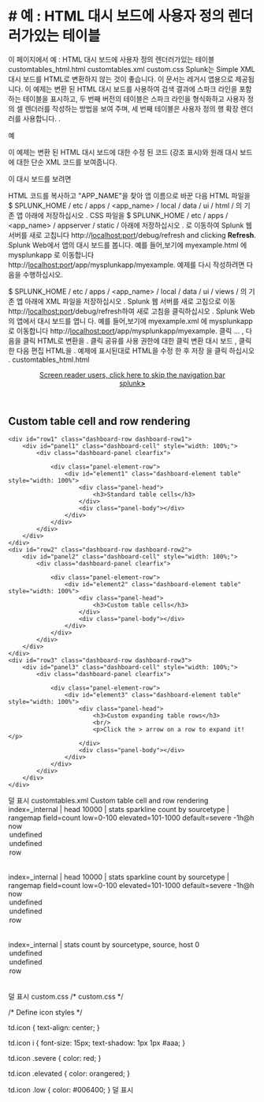 # # 예 : HTML 대시 보드에 사용자 정의 렌더러가있는 테이블
이 페이지에서
예 : HTML 대시 보드에 사용자 정의 렌더러가있는 테이블
customtables_html.html
customtables.xml
custom.css
Splunk는 Simple XML 대시 보드를 HTML로 변환하지 않는 것이 좋습니다. 이 문서는 레거시 앱용으로 제공됩니다.
이 예제는 변환 된 HTML 대시 보드를 사용하여 검색 결과에 스파크 라인을 포함하는 테이블을 표시하고, 두 번째 버전의 테이블은 스파크 라인을 형식화하고 사용자 정의 셀 렌더러를 작성하는 방법을 보여 주며, 세 번째 테이블은 사용자 정의 행 확장 렌더러를 사용합니다. .

예

이 예제는 변환 된 HTML 대시 보드에 대한 수정 된 코드 (강조 표시)와 원래 대시 보드에 대한 단순 XML 코드를 보여줍니다.

이 대시 보드를 보려면

HTML 코드를 복사하고 "APP_NAME"을 찾아 앱 이름으로 바꾼 다음 HTML 파일을 $ SPLUNK_HOME / etc / apps / <app_name> / local / data / ui / html / 의 기존 앱 아래에 저장하십시오 .
CSS 파일을 $ SPLUNK_HOME / etc / apps / <app_name> / appserver / static / 아래에 저장하십시오 .
로 이동하여 Splunk 웹 서버를 새로 고칩니다 http://<localhost:port>/debug/refresh and clicking **Refresh**.
Splunk Web에서 앱의 대시 보드를 봅니다. 예를 들어,보기에 myexample.html 에 mysplunkapp 로 이동합니다 http://<localhost:port>/app/mysplunkapp/myexample.
예제를 다시 작성하려면 다음을 수행하십시오.

$ SPLUNK_HOME / etc / apps / <app_name> / local / data / ui / views / 의 기존 앱 아래에 XML 파일을 저장하십시오 .
Splunk 웹 서버를 새로 고침으로 이동 http://<localhost:port>/debug/refresh하여 새로 고침을 클릭하십시오 .
Splunk Web의 앱에서 대시 보드를 엽니 다. 예를 들어,보기에 myexample.xml 에 mysplunkapp 로 이동합니다 http://<localhost:port>/app/mysplunkapp/myexample.
클릭 ... , 다음을 클릭 HTML로 변환을 .
클릭 공유를 사용 권한에 대한 클릭 변환 대시 보드 , 클릭 한 다음 편집 HTML을 .
예제에 표시된대로 HTML을 수정 한 후 저장 을 클릭 하십시오 .
customtables_html.html
<!DOCTYPE html>
<html lang="en">
<head>
    <meta charset="utf-8" />
    <meta http-equiv="X-UA-Compatible" content="IE=edge" />
    <title>Custom table cell and row rendering</title>
    <link rel="shortcut icon" href="{{SPLUNKWEB_URL_PREFIX}}/static/img/favicon.ico" />
        <link rel="stylesheet" type="text/css" href="/en-US/static/@f4c1eb50e0f3/css/build/bootstrap.min.css" />
        <link rel="stylesheet" type="text/css" href="/en-US/static/@f4c1eb50e0f3/css/build/pages/dashboard-simple-bootstrap.min.css" />
    <link rel="stylesheet" type="text/css" media="all" href="{{SPLUNKWEB_URL_PREFIX}}/static/app/APP_NAME/dashboard.css" />
    <!-- Contains custom icons: -->
    <link rel="stylesheet" type="text/css" media="all" href="{{SPLUNKWEB_URL_PREFIX}}/static/app/APP_NAME/custom.css" />
</head>
<body class="simplexml preload locale-en">
<!-- 
BEGIN LAYOUT
This section contains the layout for the dashboard. Splunk uses proprietary
styles in <div> tags, similar to Bootstrap's grid system. 
-->
<header>
<a class="navSkip" href="#navSkip" tabindex="1">Screen reader users, click here to skip the navigation bar</a>
<div class="header splunk-header">
        <div id="placeholder-splunk-bar">
            <a href="{{SPLUNKWEB_URL_PREFIX}}/app/launcher/home" class="brand" title="splunk > listen to your data">splunk<strong>></strong></a>
        </div>
            <div id="placeholder-app-bar"></div>
</div>
<a id="navSkip"></a>
</header>
<div class="dashboard-body container-fluid main-section-body" data-role="main">
    <div class="dashboard-header clearfix">
        <h2>Custom table cell and row rendering</h2>
    </div>


    <div id="row1" class="dashboard-row dashboard-row1">
        <div id="panel1" class="dashboard-cell" style="width: 100%;">
            <div class="dashboard-panel clearfix">
                
                <div class="panel-element-row">
                    <div id="element1" class="dashboard-element table" style="width: 100%">
                        <div class="panel-head">
                            <h3>Standard table cells</h3>
                        </div>
                        <div class="panel-body"></div>
                    </div>
                </div>
            </div>
        </div>
    </div>
    <div id="row2" class="dashboard-row dashboard-row2">
        <div id="panel2" class="dashboard-cell" style="width: 100%;">
            <div class="dashboard-panel clearfix">
                
                <div class="panel-element-row">
                    <div id="element2" class="dashboard-element table" style="width: 100%">
                        <div class="panel-head">
                            <h3>Custom table cells</h3>
                        </div>
                        <div class="panel-body"></div>
                    </div>
                </div>
            </div>
        </div>
    </div>
    <div id="row3" class="dashboard-row dashboard-row3">
        <div id="panel3" class="dashboard-cell" style="width: 100%;">
            <div class="dashboard-panel clearfix">
                
                <div class="panel-element-row">
                    <div id="element3" class="dashboard-element table" style="width: 100%">
                        <div class="panel-head">
                            <h3>Custom expanding table rows</h3>
                            <br/>
                            <p>Click the > arrow on a row to expand it!</p>
                        </div>
                        <div class="panel-body"></div>
                    </div>
                </div>
            </div>
        </div>
    </div>
</div>

<!-- 
END LAYOUT
-->

<script src="{{SPLUNKWEB_URL_PREFIX}}/config?autoload=1"></script>
<script src="{{SPLUNKWEB_URL_PREFIX}}/static/js/i18n.js"></script>
<script src="{{SPLUNKWEB_URL_PREFIX}}/i18ncatalog?autoload=1"></script>
<script src="{{SPLUNKWEB_URL_PREFIX}}/static/build/simplexml/index.js"></script>
<script type="text/javascript">
// <![CDATA[
// <![CDATA[

//
// LIBRARY REQUIREMENTS
//
// In the require function, we include the necessary libraries and modules for
// the HTML dashboard. Then, we pass variable names for these libraries and
// modules as function parameters, in order.
// 
// When you add libraries or modules, remember to retain this mapping order
// between the library or module and its function parameter. You can do this by
// adding to the end of these lists, as shown in the commented examples below.

require([
    "splunkjs/mvc",
    "splunkjs/mvc/utils",
    "splunkjs/mvc/tokenutils",
    "underscore",
    "jquery",
    "splunkjs/mvc/simplexml",
    "splunkjs/mvc/layoutview",
    "splunkjs/mvc/simplexml/dashboardview",
    "splunkjs/mvc/simplexml/dashboard/panelref",
    "splunkjs/mvc/simplexml/element/chart",
    "splunkjs/mvc/simplexml/element/event",
    "splunkjs/mvc/simplexml/element/html",
    "splunkjs/mvc/simplexml/element/list",
    "splunkjs/mvc/simplexml/element/map",
    "splunkjs/mvc/simplexml/element/single",
    "splunkjs/mvc/simplexml/element/table",
    "splunkjs/mvc/simpleform/formutils",
    "splunkjs/mvc/simplexml/eventhandler",
    "splunkjs/mvc/simplexml/searcheventhandler",
    "splunkjs/mvc/simpleform/input/dropdown",
    "splunkjs/mvc/simpleform/input/radiogroup",
    "splunkjs/mvc/simpleform/input/linklist",
    "splunkjs/mvc/simpleform/input/multiselect",
    "splunkjs/mvc/simpleform/input/checkboxgroup",
    "splunkjs/mvc/simpleform/input/text",
    "splunkjs/mvc/simpleform/input/timerange",
    "splunkjs/mvc/simpleform/input/submit",
    "splunkjs/mvc/searchmanager",
    "splunkjs/mvc/savedsearchmanager",
    "splunkjs/mvc/postprocessmanager",
    "splunkjs/mvc/simplexml/urltokenmodel",
    "splunkjs/mvc/tableview" // added this for the table renderers
    "splunkjs/ready!" // added splunkjs ready hook because we are using splunkjs views
    ],
    function(
        mvc,
        utils,
        TokenUtils,
        _,
        $,
        DashboardController,
        LayoutView,
        Dashboard,
        PanelRef,
        ChartElement,
        EventElement,
        HtmlElement,
        ListElement,
        MapElement,
        SingleElement,
        TableElement,
        FormUtils,
        EventHandler,
        SearchEventHandler,
        DropdownInput,
        RadioGroupInput,
        LinkListInput,
        MultiSelectInput,
        CheckboxGroupInput,
        TextInput,
        TimeRangeInput,
        SubmitButton,
        SearchManager,
        SavedSearchManager,
        PostProcessManager,
        UrlTokenModel,
        TableView // added this for the table renderers
        ) {

        var pageLoading = true;


        // 
        // TOKENS
        //
        
        // Create token namespaces
        var urlTokenModel = new UrlTokenModel();
        mvc.Components.registerInstance('url', urlTokenModel);
        var defaultTokenModel = mvc.Components.getInstance('default', {create: true});
        var submittedTokenModel = mvc.Components.getInstance('submitted', {create: true});

        urlTokenModel.on('url:navigate', function() {
            defaultTokenModel.set(urlTokenModel.toJSON());
            if (!_.isEmpty(urlTokenModel.toJSON()) && !_.all(urlTokenModel.toJSON(), _.isUndefined)) {
                submitTokens();
            } else {
                submittedTokenModel.clear();
            }
        });

        // Initialize tokens
        defaultTokenModel.set(urlTokenModel.toJSON());

        function submitTokens() {
            // Copy the contents of the defaultTokenModel to the submittedTokenModel and urlTokenModel
            FormUtils.submitForm({ replaceState: pageLoading });
        }

        function setToken(name, value) {
            defaultTokenModel.set(name, value);
            submittedTokenModel.set(name, value);
        }

        function unsetToken(name) {
            defaultTokenModel.unset(name);
            submittedTokenModel.unset(name);
        }

        
        
        //
        // SEARCH MANAGERS
        //

        var search1 = new SearchManager({
            "id": "search1",
            "status_buckets": 0,
            "cancelOnUnload": true,
            "latest_time": "now",
            "search": "index=_internal | head 10000 | stats sparkline count by sourcetype | rangemap field=count low=0-100 elevated=101-1000 default=severe",
            "earliest_time": "-1h@h",
            "app": utils.getCurrentApp(),
            "auto_cancel": 90,
            "preview": true,
            "runWhenTimeIsUndefined": false
        }, {tokens: true, tokenNamespace: "submitted"});

        // search2 is the same as search1, so delete it.

        var search3 = new SearchManager({
            "id": "search3",
            "status_buckets": 0,
            "cancelOnUnload": true,
            "latest_time": "$latest$",
            "search": "index=_internal | stats count by sourcetype, source, host",
            "earliest_time": "0",
            "app": utils.getCurrentApp(),
            "auto_cancel": 90,
            "preview": true,
            "runWhenTimeIsUndefined": false
        }, {tokens: true, tokenNamespace: "submitted"});



        //
        // SPLUNK LAYOUT
        //

        $('header').remove();
        new LayoutView({"hideFooter": false, "hideSplunkBar": false, "hideAppBar": false, "hideChrome": false})
            .render()
            .getContainerElement()
            .appendChild($('.dashboard-body')[0]);


        //
        // DASHBOARD EDITOR
        //

        new Dashboard({
            id: 'dashboard',
            el: $('.dashboard-body'),
            showTitle: true,
            editable: true
        }, {tokens: true}).render();


        //
        // VIEWS: VISUALIZATION ELEMENTS
        //

        var element1 = new TableElement({
            "id": "element1",
            "drilldown": "row",
            "rowNumbers": "undefined",
            "wrap": "undefined",
            "managerid": "search1",
            "el": $('#element1')
        }, {tokens: true, tokenNamespace: "submitted"}).render();

        var element2 = new TableView({ // Changed TableElement to TableView
            "id": "element2",
            "drilldown": "row",
            "rowNumbers": "undefined",
            "wrap": "undefined",
            "managerid": "search1", // Updated the search ID to point to this search
            "el": $('#element2'),
            // Add this code to format the sparkline cell
            format: {
                "sparkline": [ // This field name is required
                    {
                        "type": "sparkline", // This property must be "sparkline"

                        // Sparkline options
                        "options":
                        {
                            "type": "bar",
                            "height": "40px",
                            "barWidth": "5px",
                            "colorMap": 
                            {
                                "100:": "#0033CC",
                                ":99": "#00FF00"
                            }
                        }
                    }
                ]
            }
        }, {tokens: true, tokenNamespace: "submitted"}).render();

        
        var element3 = new TableView({ // Changed TableElement to TableView
            "id": "element3",
            "drilldown": "row",
            "rowNumbers": "undefined",
            "wrap": "undefined",
            "managerid": "search3",
            "el": $('#element3')
        }, {tokens: true, tokenNamespace: "submitted"}).render();



        /*
        
                Define the customization for table cells

        */

        // Define icons for the custom table cell
        var ICONS = {
            severe: "alert-circle",
            elevated: "alert",
            low: "check-circle"
        };

        // Use the BaseCellRenderer class in TableView to create a custom table cell renderer
            var CustomCellRenderer = TableView.BaseCellRenderer.extend({
            canRender: function(cellData) {
                // This method returns "true" for the "range" field
                return cellData.field === "range";
            },

            // This render function only works when canRender returns "true"
            render: function($td, cellData) {
                console.log("cellData: ", cellData);

                var icon = "question";
                if(ICONS.hasOwnProperty(cellData.value)) {
                    icon = ICONS[cellData.value];
                }
                $td.addClass("icon").html(_.template('<i class="icon-<%-icon%> <%- range %>" title="<%- range %>"></i>', {
                    icon: icon,
                    range: cellData.value
                }));
            }
        });

        // Use the BasicRowRenderer class to create a custom table row renderer
        var CustomRowRenderer = TableView.BaseRowExpansionRenderer.extend({
            canRender: function(rowData) {
                console.log("RowData: ", rowData);
                return true;
            },

            render: function($container, rowData) {
            // Print the rowData object to the console
            console.log("RowData: ", rowData);

            // Display some of the rowData in the expanded row
            $container.append("<div>"
                + "<b>rowIndex</b>: " + rowData.rowIndex + "<br>"
                + "<b>colspan</b>: " + rowData.colspan + "<br>"
                + "<b>fields</b>: " + rowData.fields + "<br>"
                + "<b>values</b>: " + rowData.values
                + "</div>");
            }
        });

        // Create an instance of the custom cell renderer,
        // add it to the second table, and render the table
        var myCellRenderer = new CustomCellRenderer();
        element2.addCellRenderer(myCellRenderer);
        element2.render();

        // Create an instance of the custom row renderer,
        // add it to the third table, and render the table
        var myRowRenderer = new CustomRowRenderer();
        element3.addRowExpansionRenderer(myRowRenderer);
        element3.render();

        /*

                End customization

        */


        // Initialize time tokens to default
        if (!defaultTokenModel.has('earliest') && !defaultTokenModel.has('latest')) {
            defaultTokenModel.set({ earliest: '0', latest: '' });
        }

        submitTokens();


        //
        // DASHBOARD READY
        //

        DashboardController.ready();
        pageLoading = false;

    }
);
// ]]>
</script>
</body>
</html>
덜 표시
customtables.xml
<dashboard stylesheet="custom.css">
  <label>Custom table cell and row rendering</label>
  <row>
    <panel>
      <table>
        <title>Standard table cells</title>
        <search>
          <query>index=_internal | head 10000 | stats sparkline count by sourcetype | rangemap field=count low=0-100 elevated=101-1000 default=severe</query>
          <earliest>-1h@h</earliest>
          <latest>now</latest>
        </search>
        <option name="wrap">undefined</option>
        <option name="rowNumbers">undefined</option>
        <option name="drilldown">row</option>
      </table>
    </panel>
  </row>
  <row>
    <panel>
      <table>
        <title>Custom table cells</title>
        <search>
          <query>index=_internal | head 10000 | stats sparkline count by sourcetype | rangemap field=count low=0-100 elevated=101-1000 default=severe</query>
          <earliest>-1h@h</earliest>
          <latest>now</latest>
        </search>
        <option name="wrap">undefined</option>
        <option name="rowNumbers">undefined</option>
        <option name="drilldown">row</option>
      </table>
    </panel>
  </row>
  <row>
    <panel>
      <table>
        <title>Custom expanding table rows</title>
        <search>
          <query>index=_internal | stats count by sourcetype, source, host</query>
          <earliest>0</earliest>
          <latest></latest>
        </search>
        <option name="wrap">undefined</option>
        <option name="rowNumbers">undefined</option>
        <option name="drilldown">row</option>
      </table>
    </panel>
  </row>
</dashboard>
덜 표시
custom.css
/* custom.css */

/* Define icon styles */

td.icon {
    text-align: center;
}

td.icon i {
    font-size: 15px;
    text-shadow: 1px 1px #aaa;
}

td.icon .severe {
    color: red;
}

td.icon .elevated {
    color: orangered;
}

td.icon .low {
    color: #006400;
}
덜 표시